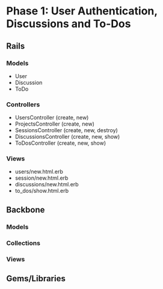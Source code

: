# Phase 1: User Authentication, Discussions and To-Dos

## Rails
### Models
* User
* Discussion
* ToDo

### Controllers
* UsersController (create, new)
* ProjectsController (create, new)
* SessionsController (create, new, destroy)
* DiscussionsController (create, new, show)
* ToDosController (create, new, show)

### Views
* users/new.html.erb
* session/new.html.erb
* discussions/new.html.erb
* to_dos/show.html.erb

## Backbone
### Models

### Collections

### Views

## Gems/Libraries
